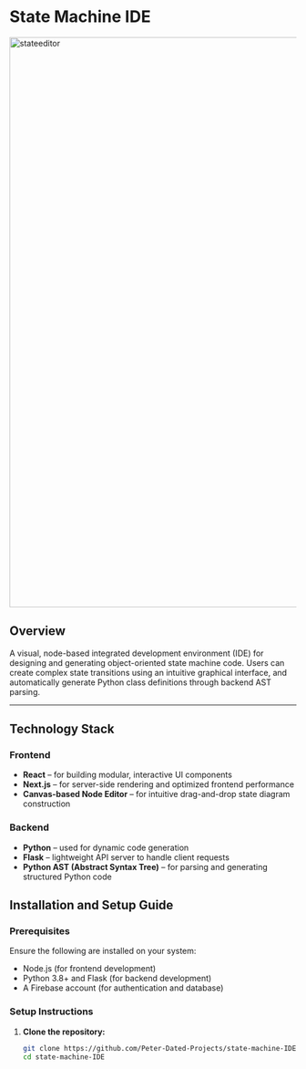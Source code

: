 # State Machine IDE

<img width="1000" alt="stateeditor" src="https://github.com/user-attachments/assets/01b123e3-3827-4821-abd8-841468b015b1" />

## Overview

A visual, node-based integrated development environment (IDE) for designing and generating object-oriented state machine code. Users can create complex state transitions using an intuitive graphical interface, and automatically generate Python class definitions through backend AST parsing.

---

## Technology Stack

### Frontend

- **React** – for building modular, interactive UI components  
- **Next.js** – for server-side rendering and optimized frontend performance  
- **Canvas-based Node Editor** – for intuitive drag-and-drop state diagram construction  

### Backend

- **Python** – used for dynamic code generation  
- **Flask** – lightweight API server to handle client requests  
- **Python AST (Abstract Syntax Tree)** – for parsing and generating structured Python code  

## Installation and Setup Guide

### Prerequisites

Ensure the following are installed on your system:

- Node.js (for frontend development)
- Python 3.8+ and Flask (for backend development)
- A Firebase account (for authentication and database)

### Setup Instructions

1. **Clone the repository:**
   ```sh
   git clone https://github.com/Peter-Dated-Projects/state-machine-IDE
   cd state-machine-IDE
   ```
